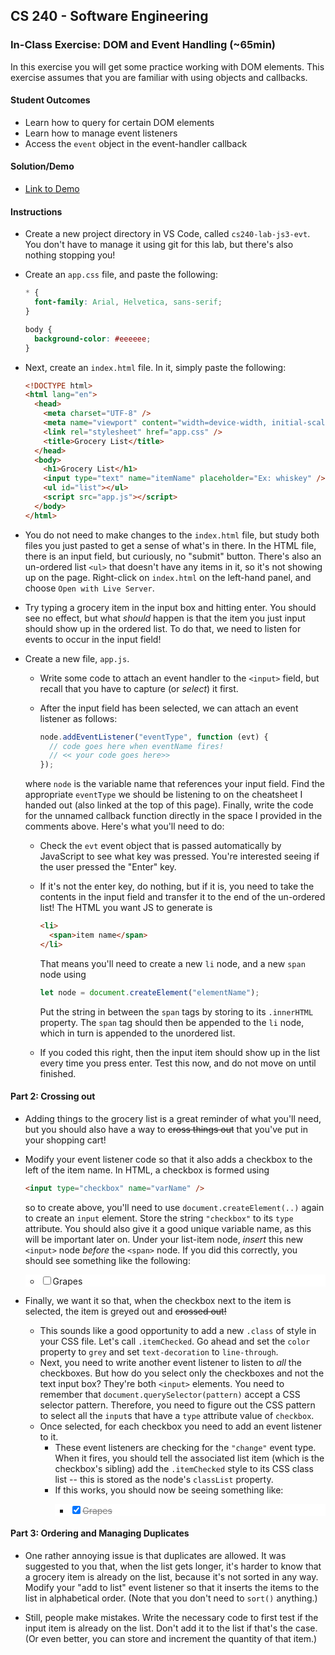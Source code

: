 ## CS 240 - Software Engineering

### In-Class Exercise: DOM and Event Handling (~65min)

In this exercise you will get some practice working with DOM elements. This exercise assumes that you are familiar with using objects and callbacks.

#### Student Outcomes

- Learn how to query for certain DOM elements
- Learn how to manage event listeners
- Access the `event` object in the event-handler callback

#### Solution/Demo

- [Link to Demo](demo/)

#### Instructions

- Create a new project directory in VS Code, called `cs240-lab-js3-evt`. You don't have to manage it using git for this lab, but there's also nothing stopping you!

- Create an `app.css` file, and paste the following:

  ```css
  * {
    font-family: Arial, Helvetica, sans-serif;
  }

  body {
    background-color: #eeeeee;
  }
  ```

- Next, create an `index.html` file. In it, simply paste the following:

  ```html
  <!DOCTYPE html>
  <html lang="en">
    <head>
      <meta charset="UTF-8" />
      <meta name="viewport" content="width=device-width, initial-scale=1.0" />
      <link rel="stylesheet" href="app.css" />
      <title>Grocery List</title>
    </head>
    <body>
      <h1>Grocery List</h1>
      <input type="text" name="itemName" placeholder="Ex: whiskey" />
      <ul id="list"></ul>
      <script src="app.js"></script>
    </body>
  </html>
  ```

- You do not need to make changes to the `index.html` file, but study both files you just pasted to get a sense of what's in there. In the HTML file, there is an input field, but curiously, no "submit" button. There's also an un-ordered list `<ul>` that doesn't have any items in it, so it's not showing up on the page. Right-click on `index.html` on the left-hand panel, and choose `Open with Live Server`.

- Try typing a grocery item in the input box and hitting enter. You should see no effect, but what _should_ happen is that the item you just input should show up in the ordered list. To do that, we need to listen for events to occur in the input field!

- Create a new file, `app.js`.

  - Write some code to attach an event handler to the `<input>` field, but recall that you have to capture (or _select_) it first.

  - After the input field has been selected, we can attach an event listener as follows:

    ```javascript
    node.addEventListener("eventType", function (evt) {
      // code goes here when eventName fires!
      // << your code goes here>>
    });
    ```

  where `node` is the variable name that references your input field. Find the appropriate `eventType` we should be listening to on the cheatsheet I handed out (also linked at the top of this page). Finally, write the code for the unnamed callback function directly in the space I provided in the comments above. Here's what you'll need to do:

  - Check the `evt` event object that is passed automatically by JavaScript to see what key was pressed. You're interested seeing if the user pressed the "Enter" key.

  - If it's not the enter key, do nothing, but if it is, you need to take the contents in the input field and transfer it to the end of the un-ordered list! The HTML you want JS to generate is

    ```html
    <li>
      <span>item name</span>
    </li>
    ```

    That means you'll need to create a new `li` node, and a new `span` node using

    ```js
    let node = document.createElement("elementName");
    ```

    Put the string in between the `span` tags by storing to its `.innerHTML` property. The `span` tag should then be appended to the `li` node, which in turn is appended to the unordered list.

  - If you coded this right, then the input item should show up in the list every time you press enter. Test this now, and do not move on until finished.

#### Part 2: Crossing out

- Adding things to the grocery list is a great reminder of what you'll need, but you should also have a way to <del>cross things out</del> that you've put in your shopping cart!

- Modify your event listener code so that it also adds a checkbox to the left of the item name. In HTML, a checkbox is formed using

  ```html
  <input type="checkbox" name="varName" />
  ```

  so to create above, you'll need to use `document.createElement(..)` again to create an `input` element. Store the string `"checkbox"` to its `type` attribute. You should also give it a good unique variable name, as this will be important later on. Under your list-item node, _insert_ this new `<input>` node _before_ the `<span>` node. If you did this correctly, you should see something like the following:
  <div style="background-color: #ffffff">
  <ul>
    <li><input type="checkbox" name="ex"/><span>Grapes</span></li>
  </ul>
  </div>

- Finally, we want it so that, when the checkbox next to the item is selected, the item is <span style="color: 'grey';"> greyed out</span> and <span style="text-decoration: line-through">crossed out</a>!
  - This sounds like a good opportunity to add a new `.class` of style in your CSS file. Let's call `.itemChecked`. Go ahead and set the `color` property to `grey` and set `text-decoration` to `line-through`.
  - Next, you need to write another event listener to listen to _all_ the checkboxes. But how do you select only the checkboxes and not the text input box? They're both `<input>` elements. You need to remember that `document.querySelector(pattern)` accept a CSS selector pattern. Therefore, you need to figure out the CSS pattern to select all the `input`s that have a `type` attribute value of `checkbox`.
  - Once selected, for each checkbox you need to add an event listener to it.
    - These event listeners are checking for the `"change"` event type. When it fires, you should tell the associated list item (which is the checkbox's sibling) add the `.itemChecked` style to its CSS class list -- this is stored as the node's `classList` property.
    - If this works, you should now be seeing something like:
      <div style="background-color: #ffffff">
      <ul>
        <li><input type="checkbox" checked="checked" name="ex"/><span style="text-decoration: line-through; color: gray">Grapes</span></li>
      </ul>
      </div>

#### Part 3: Ordering and Managing Duplicates

- One rather annoying issue is that duplicates are allowed. It was suggested to you that, when the list gets longer, it's harder to know that a grocery item is already on the list, because it's not sorted in any way. Modify your "add to list" event listener so that it inserts the items to the list in alphabetical order. (Note that you don't need to `sort()` anything.)

- Still, people make mistakes. Write the necessary code to first test if the input item is already on the list. Don't add it to the list if that's the case. (Or even better, you can store and increment the quantity of that item.)

